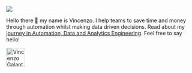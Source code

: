 <a href="https://zms.zalando.com/" target="_blank"><img src="https://zms.zalando.com/app/themes/zms_2020/dist/images/zms_logo.svg"></a>


Hello there 👋 my name is Vincenzo. I help teams to save time and money through automation whilst making data driven decisions. Read about my <a href="https://vincenzogalante.github.io/" target="_blank">journey in Automation, Data and Analytics Engineering</a>. Feel free to say hello!<br> 

<a href="https://www.linkedin.com/in/galantevincenzo/" target="_blank" rel="noreferrer"> <img align="left" alt="Vincenzo Galante - LinkedIn" width="50px" src="https://camo.githubusercontent.com/941103b55ebacbfa446f1ade5f01f1419a12a2c6133fb07ef8894a524566498a/68747470733a2f2f636f6e74656e742e6c696e6b6564696e2e636f6d2f636f6e74656e742f64616d2f6d652f627573696e6573732f656e2d75732f616d702f6272616e642d736974652f76322f62672f4c492d4275672e7376672e6f726967696e616c2e737667" style="max-width: 100%;">
